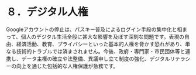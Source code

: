 # ８．デジタル人権

Googleアカウントの停止は、パスキー普及によるログイン手段の集中化と相まって、個人のデジタル生活全般に甚大な影響を及ぼす深刻な問題です。表現の自由、経済活動、教育、プライバシーといった基本的人権を脅かす恐れがあり、単なる技術的トラブルでは済まされません。今後、政府・専門家・市民団体等と連携し、データ主権の確立や法整備、異議申し立て制度の強化、デジタルリテラシーの向上を通じた包括的な人権保護が急務です。